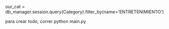 our_cat = db_manager.session.query(Category).filter_by(name='ENTRETENIMIENTO')

para crear todo, correr python main.py